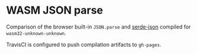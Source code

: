# WASM JSON parse

Comparison of the browser built-in `JSON.parse` and [serde-json](https://github.com/serde-rs/json) compiled for `wasm32-unknown-unknown`.

TravisCI is configured to push compilation artifacts to `gh-pages`.
